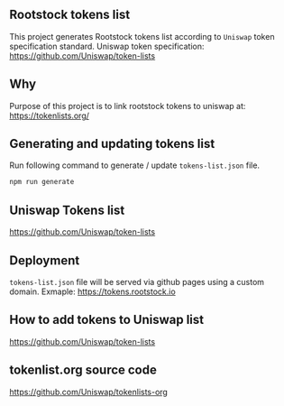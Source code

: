 ## Rootstock tokens list

This project generates Rootstock tokens list according to `Uniswap` token specification standard. 
Uniswap token specification: https://github.com/Uniswap/token-lists 

## Why

Purpose of this project is to link rootstock tokens to uniswap at: https://tokenlists.org/ 

## Generating and updating tokens list 

Run following command to generate / update `tokens-list.json` file.

```bash
npm run generate
```

## Uniswap Tokens list

https://github.com/Uniswap/token-lists

## Deployment

`tokens-list.json` file will be served via github pages using a custom domain. Exmaple: https://tokens.rootstock.io 


## How to add tokens to Uniswap list

https://github.com/Uniswap/token-lists

## tokenlist.org source code

https://github.com/Uniswap/tokenlists-org 
